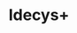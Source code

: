 ---
layout: research_project
title: "Idecys+"

description: "Check ID documents by holograms authentication"
filename: authenticate_holograms
category: research
img_filename: "assets/img/projects/fingerprint.png"
date_start: 2020
date_end: 2022
duration: "2 years"
type: "Postdoc"

members:
  - organization: "L3i"
    members: ["Jean-Christophe Burie", "Petra Gomez-Krämer", "Sylvain Marchand", "Muriel Visani", "Zuheng Ming", "Musab Al-Ghadi", "Marie-Neige Chapel"]
  - organization: "AriadNext"
    members: ["Eric", "Ahmad Montaser Awal", "Guillaume Chiron"]

project_abstract: "In a context of increasing dematerialization of procedures and services, IDECYS+ aims to provide small and medium-sized businesses with a digital identity that is easy to obtain and use, taking into account delegation issues. Reliable identification is essential for establishment and the confidence to carry out actions from a distance. IDECYS+ complies with the requirements of the European eIDAS regulation in order to be integrated into the France Connect portal."

more_info: "https://www.cryptoexperts.com/research/projects/idecys/"

personal_work_abstract: "aaa"

keywords: "Pattern recognition, Texture descriptor"

publications: ["mmsp_2023"]
---